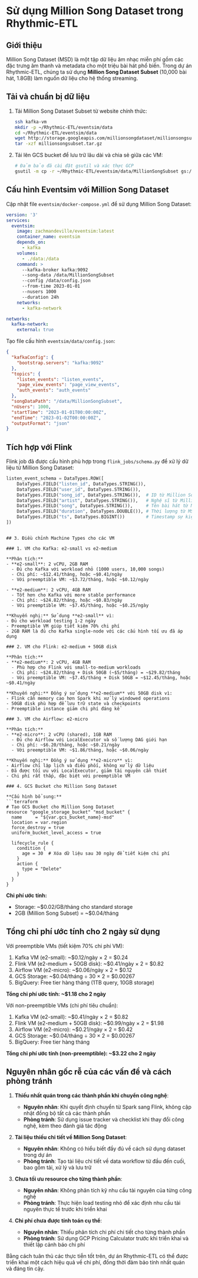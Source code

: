# Sử dụng Million Song Dataset trong Rhythmic-ETL

## Giới thiệu
Million Song Dataset (MSD) là một tập dữ liệu âm nhạc miễn phí gồm các đặc trưng âm thanh và metadata cho một triệu bài hát phổ biến. Trong dự án Rhythmic-ETL, chúng ta sử dụng **Million Song Dataset Subset** (10,000 bài hát, 1.8GB) làm nguồn dữ liệu cho hệ thống streaming.

## Tải và chuẩn bị dữ liệu

1. Tải Million Song Dataset Subset từ website chính thức:
   ```bash
   ssh kafka-vm
   mkdir -p ~/Rhythmic-ETL/eventsim/data
   cd ~/Rhythmic-ETL/eventsim/data
   wget http://storage.googleapis.com/millionsongdataset/millionsongsubset.tar.gz
   tar -xzf millionsongsubset.tar.gz
   ```

2. Tải lên GCS bucket để lưu trữ lâu dài và chia sẻ giữa các VM:
   ```bash
   # Đảm bảo đã cài đặt gsutil và xác thực GCP
   gsutil -m cp -r ~/Rhythmic-ETL/eventsim/data/MillionSongSubset gs://${BUCKET_NAME}/datasets/
   ```

## Cấu hình Eventsim với Million Song Dataset

Cập nhật file `eventsim/docker-compose.yml` để sử dụng Million Song Dataset:

```yaml
version: '3'
services:
  eventsim:
    image: zachmandeville/eventsim:latest
    container_name: eventsim
    depends_on:
      - kafka
    volumes:
      - ./data:/data
    command: >
      --kafka-broker kafka:9092
      --song-data /data/MillionSongSubset
      --config /data/config.json
      --from-time 2023-01-01
      --nusers 1000
      --duration 24h
    networks:
      - kafka-network

networks:
  kafka-network:
    external: true
```

Tạo file cấu hình `eventsim/data/config.json`:

```json
{
  "kafkaConfig": {
    "bootstrap.servers": "kafka:9092"
  },
  "topics": {
    "listen_events": "listen_events",
    "page_view_events": "page_view_events",
    "auth_events": "auth_events"
  },
  "songDataPath": "/data/MillionSongSubset",
  "nUsers": 1000,
  "startTime": "2023-01-01T00:00:00Z",
  "endTime": "2023-01-02T00:00:00Z",
  "outputFormat": "json"
}
```

## Tích hợp với Flink

Flink job đã được cấu hình phù hợp trong `flink_jobs/schema.py` để xử lý dữ liệu từ Million Song Dataset:

```python
listen_event_schema = DataTypes.ROW([
    DataTypes.FIELD("listen_id", DataTypes.STRING()),
    DataTypes.FIELD("user_id", DataTypes.STRING()),
    DataTypes.FIELD("song_id", DataTypes.STRING()),  # ID từ Million Song Dataset
    DataTypes.FIELD("artist", DataTypes.STRING()),   # Nghệ sĩ từ Million Song Dataset
    DataTypes.FIELD("song", DataTypes.STRING()),     # Tên bài hát từ MSD
    DataTypes.FIELD("duration", DataTypes.DOUBLE()), # Thời lượng từ MSD
    DataTypes.FIELD("ts", DataTypes.BIGINT())        # Timestamp sự kiện
])
```
```

## 3. Điều chỉnh Machine Types cho các VM

### 1. VM cho Kafka: e2-small vs e2-medium

**Phân tích:**
- **e2-small**: 2 vCPU, 2GB RAM
  - Đủ cho Kafka với workload nhỏ (1000 users, 10,000 songs)
  - Chi phí: ~$12.41/tháng, hoặc ~$0.41/ngày
  - Với preemptible VM: ~$3.72/tháng, hoặc ~$0.12/ngày

- **e2-medium**: 2 vCPU, 4GB RAM
  - Tốt hơn cho Kafka với more stable performance
  - Chi phí: ~$24.82/tháng, hoặc ~$0.83/ngày
  - Với preemptible VM: ~$7.45/tháng, hoặc ~$0.25/ngày

**Khuyến nghị:** Sử dụng **e2-small** vì:
- Đủ cho workload testing 1-2 ngày
- Preemptible VM giúp tiết kiệm 70% chi phí
- 2GB RAM là đủ cho Kafka single-node với các cấu hình tối ưu đã áp dụng

### 2. VM cho Flink: e2-medium + 50GB disk

**Phân tích:**
- **e2-medium**: 2 vCPU, 4GB RAM
  - Phù hợp cho Flink với small-to-medium workloads
  - Chi phí: ~$24.82/tháng + Disk 50GB (~$5/tháng) = ~$29.82/tháng
  - Với preemptible VM: ~$7.45/tháng + Disk 50GB = ~$12.45/tháng, hoặc ~$0.41/ngày

**Khuyến nghị:** Đồng ý sử dụng **e2-medium** với 50GB disk vì:
- Flink cần memory cao hơn Spark khi xử lý windowed operations
- 50GB disk phù hợp để lưu trữ state và checkpoints
- Preemptible instance giảm chi phí đáng kể

### 3. VM cho Airflow: e2-micro

**Phân tích:**
- **e2-micro**: 2 vCPU (shared), 1GB RAM
  - Đủ cho Airflow với LocalExecutor và số lượng DAG giới hạn
  - Chi phí: ~$6.20/tháng, hoặc ~$0.21/ngày
  - Với preemptible VM: ~$1.86/tháng, hoặc ~$0.06/ngày

**Khuyến nghị:** Đồng ý sử dụng **e2-micro** vì:
- Airflow chỉ lập lịch và điều phối, không xử lý dữ liệu
- Đã được tối ưu với LocalExecutor, giảm tài nguyên cần thiết
- Chi phí rất thấp, đặc biệt với preemptible VM

### 4. GCS Bucket cho Million Song Dataset

**Cấu hình bổ sung:**
```terraform
# Tạo GCS Bucket cho Million Song Dataset
resource "google_storage_bucket" "msd_bucket" {
  name     = "${var.gcs_bucket_name}-msd"
  location = var.region
  force_destroy = true
  uniform_bucket_level_access = true
  
  lifecycle_rule {
    condition {
      age = 30  # Xóa dữ liệu sau 30 ngày để tiết kiệm chi phí
    }
    action {
      type = "Delete"
    }
  }
}
```

**Chi phí ước tính:**
- Storage: ~$0.02/GB/tháng cho standard storage
- 2GB (Million Song Subset) = ~$0.04/tháng

## Tổng chi phí ước tính cho 2 ngày sử dụng

Với preemptible VMs (tiết kiệm 70% chi phí VM):

1. Kafka VM (e2-small): ~$0.12/ngày × 2 = $0.24
2. Flink VM (e2-medium + 50GB disk): ~$0.41/ngày × 2 = $0.82
3. Airflow VM (e2-micro): ~$0.06/ngày × 2 = $0.12
4. GCS Storage: ~$0.04/tháng ÷ 30 × 2 = $0.00267
5. BigQuery: Free tier hàng tháng (1TB query, 10GB storage)

**Tổng chi phí ước tính: ~$1.18 cho 2 ngày**

Với non-preemptible VMs (chi phí tiêu chuẩn):

1. Kafka VM (e2-small): ~$0.41/ngày × 2 = $0.82
2. Flink VM (e2-medium + 50GB disk): ~$0.99/ngày × 2 = $1.98
3. Airflow VM (e2-micro): ~$0.21/ngày × 2 = $0.42
4. GCS Storage: ~$0.04/tháng ÷ 30 × 2 = $0.00267
5. BigQuery: Free tier hàng tháng

**Tổng chi phí ước tính (non-preemptible): ~$3.22 cho 2 ngày**

## Nguyên nhân gốc rễ của các vấn đề và cách phòng tránh

1. **Thiếu nhất quán trong các thành phần khi chuyển công nghệ**:
   - **Nguyên nhân**: Khi quyết định chuyển từ Spark sang Flink, không cập nhật đồng bộ tất cả các thành phần
   - **Phòng tránh**: Sử dụng issue tracker và checklist khi thay đổi công nghệ, kèm theo đánh giá tác động

2. **Tài liệu thiếu chi tiết về Million Song Dataset**:
   - **Nguyên nhân**: Không có hiểu biết đầy đủ về cách sử dụng dataset trong dự án
   - **Phòng tránh**: Tạo tài liệu chi tiết về data workflow từ đầu đến cuối, bao gồm tải, xử lý và lưu trữ

3. **Chưa tối ưu resource cho từng thành phần**:
   - **Nguyên nhân**: Không phân tích kỹ nhu cầu tài nguyên của từng công nghệ
   - **Phòng tránh**: Thực hiện load testing nhỏ để xác định nhu cầu tài nguyên thực tế trước khi triển khai

4. **Chi phí chưa được tính toán cụ thể**:
   - **Nguyên nhân**: Thiếu phân tích chi phí chi tiết cho từng thành phần
   - **Phòng tránh**: Sử dụng GCP Pricing Calculator trước khi triển khai và thiết lập cảnh báo chi phí

Bằng cách tuân thủ các thực tiễn tốt trên, dự án Rhythmic-ETL có thể được triển khai một cách hiệu quả về chi phí, đồng thời đảm bảo tính nhất quán và đáng tin cậy.